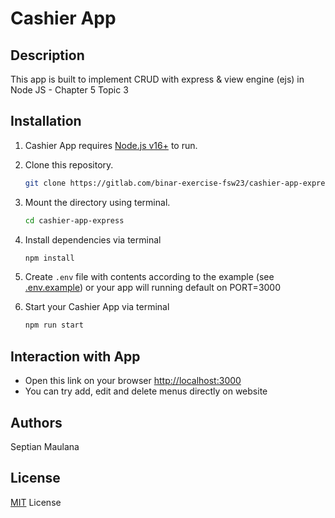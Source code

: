 # Cashier App

## Description

This app is built to implement CRUD with express & view engine (ejs) in Node JS - Chapter 5 Topic 3

## Installation

1. Cashier App requires [Node.js v16+](https://nodejs.org/en/) to run.

2. Clone this repository.

   ```sh
   git clone https://gitlab.com/binar-exercise-fsw23/cashier-app-express
   ```

3. Mount the directory using terminal.

   ```sh
   cd cashier-app-express
   ```

4. Install dependencies via terminal

   ```sh
   npm install
   ```

5. Create `.env` file with contents according to the example (see [.env.example](/.env.example)) or your app will running default on PORT=3000

6. Start your Cashier App via terminal

   ```sh
   npm run start
   ```

## Interaction with App

- Open this link on your browser <http://localhost:3000>
- You can try add, edit and delete menus directly on website

## Authors

Septian Maulana

## License

[MIT](/LICENSE.md) License

